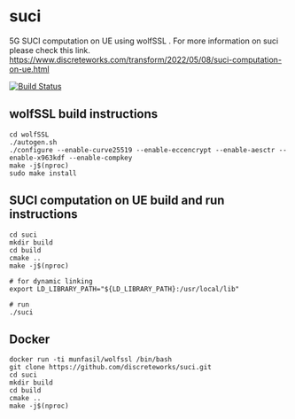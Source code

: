 # suci
5G SUCI computation on UE using wolfSSL . For more information on suci please check this link. https://www.discreteworks.com/transform/2022/05/08/suci-computation-on-ue.html

[![Build Status](https://api.cirrus-ci.com/github/discreteworks/suci.svg)](https://cirrus-ci.com/github/discreteworks/suci)

## wolfSSL build instructions
```
cd wolfSSL
./autogen.sh
./configure --enable-curve25519 --enable-eccencrypt --enable-aesctr --enable-x963kdf --enable-compkey
make -j$(nproc)
sudo make install
```

## SUCI computation on UE build and run instructions
```
cd suci
mkdir build
cd build
cmake ..
make -j$(nproc)

# for dynamic linking
export LD_LIBRARY_PATH="${LD_LIBRARY_PATH}:/usr/local/lib"

# run
./suci

```

## Docker
```
docker run -ti munfasil/wolfssl /bin/bash
git clone https://github.com/discreteworks/suci.git
cd suci
mkdir build
cd build
cmake ..
make -j$(nproc)
```

